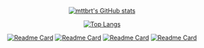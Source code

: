 <div align="center">

[![mttbrt's GitHub stats](https://github-readme-stats.vercel.app/api?username=mttbrt&include_all_commits=true&count_private=true&show_icons=true&hide=issues,contribs&theme=dracula)](https://github.com/mttbrt)

[![Top Langs](https://github-readme-stats.vercel.app/api/top-langs/?username=mttbrt&theme=dracula&layout=compact&langs_count=4&exclude_repo=unibo-progetti-appunti,RaftShop,DeepMusicGenerator,anomalous-detection-hpc)](https://github.com/mttbrt)

[![Readme Card](https://github-readme-stats.vercel.app/api/pin/?username=mttbrt&repo=deliz.ia&theme=dracula)](https://github.com/mttbrt/deliz.ia)
[![Readme Card](https://github-readme-stats.vercel.app/api/pin/?username=mttbrt&repo=DeepMusicGenerator&theme=dracula)](https://github.com/mttbrt/DeepMusicGenerator)
[![Readme Card](https://github-readme-stats.vercel.app/api/pin/?username=mttbrt&repo=RaftShop&theme=dracula)](https://github.com/mttbrt/RaftShop)
[![Readme Card](https://github-readme-stats.vercel.app/api/pin/?username=mttbrt&repo=RadixDLT-IoTSimulation&theme=dracula)](https://github.com/mttbrt/RadixDLT-IoTSimulation)
</div>
